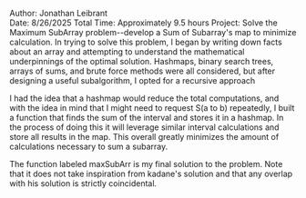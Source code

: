 Author: Jonathan Leibrant     
Date: 8/26/2025
Total Time: Approximately 9.5 hours
Project: Solve the Maximum SubArray problem--develop a Sum of Subarray's map to minimize calculation. 
In trying to solve this problem, I began by writing down facts about an array and attempting to understand the mathematical 
underpinnings of the optimal solution. Hashmaps, binary search trees, arrays of sums, and brute force 
methods were all considered, but after designing a useful subalgorithm, I opted for a recursive approach

I had the idea that a hashmap would reduce the total computations, and 
with the idea in mind that I might need to request S(a to b) repeatedly, I built a function that finds the sum of the
interval and stores it in a hashmap. In the process of doing this it will leverage similar interval calculations and store 
all results in the map. This overall greatly minimizes the amount of calculations necessary to sum a subarray.

The function labeled maxSubArr is my final solution to the problem. Note that it does not take inspiration from kadane's 
solution and that any overlap with his solution is strictly coincidental. 
